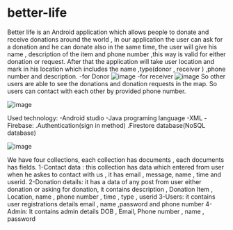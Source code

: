 # better-life
Better life is an Android application which allows people to donate and receive donations around the world , In our application the user can ask for a donation and he can donate also in the same time, the user will give his name , description  of the item and phone number ,this way is valid for either donation or request. After that the application will take user location and  mark in his location which includes the name ,type(donor , receiver ) ,phone number and description.
-for Donor ![image](https://user-images.githubusercontent.com/96696339/207243154-83167d9f-4b89-4fc4-b3e1-e45b675f639e.png)
-for receiver ![image](https://user-images.githubusercontent.com/96696339/207243221-4ae2fa99-f022-4612-8b21-f08fc60511bf.png)
So other users are able to see the donations and donation requests in the map. So users can contact with each other by provided phone number.

![image](https://user-images.githubusercontent.com/96696339/207244337-342d6aee-1cf9-4e19-ad0d-bbda19c4eafd.png)

Used technology:
 -Android studio
 -Java programing language
 -XML
 -Firebase: 
     .Authentication(sign in method)
     .Firestore database(NoSQL database)

![image](https://user-images.githubusercontent.com/96696339/207243445-4b40407e-2b5c-4d11-aa7d-b0fb62ad2d81.png)


We have four collections, each collection has documents , each documents has fields.
1-Contact data : this collection has data which entered from user when he askes to contact with us , it has email , message, name , time and userid.
2-Donation details: it has a data of any post from user either donation or asking for donation, it contains description , Donation Item , Location, name , phone number ,   time , type , userid
3-Users: it contains user registrations details email , name ,password and phone number
4-Admin: It contains admin details DOB , Email, Phone number , name , password



